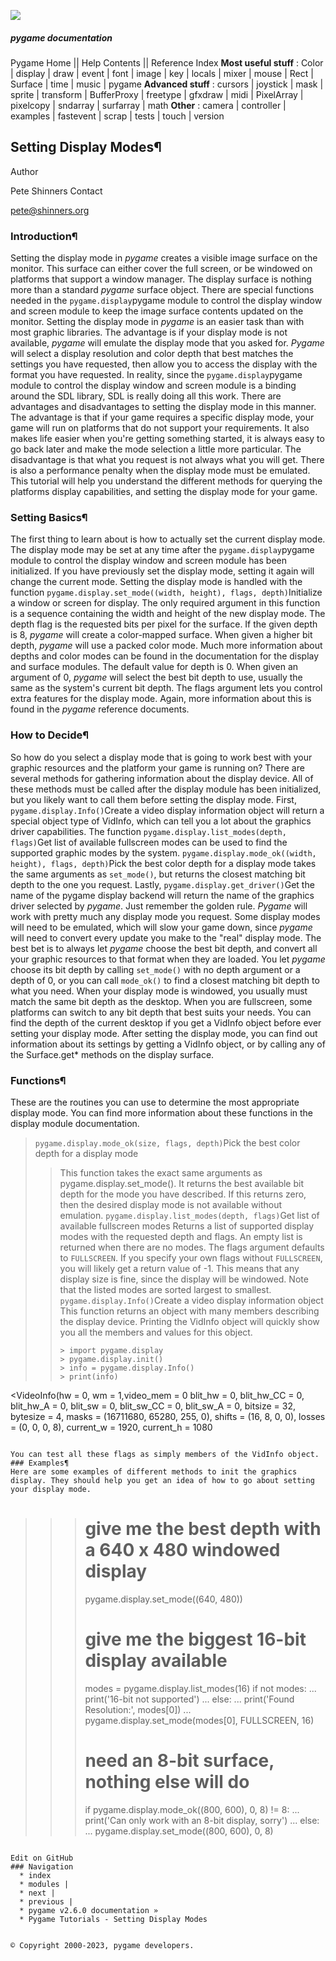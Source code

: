 ![](https://www.pygame.org/docs/_static/pygame_tiny.png)
##### pygame documentation
Pygame Home || Help Contents || Reference Index
**Most useful stuff** : Color | display | draw | event | font | image | key | locals | mixer | mouse | Rect | Surface | time | music | pygame
**Advanced stuff** : cursors | joystick | mask | sprite | transform | BufferProxy | freetype | gfxdraw | midi | PixelArray | pixelcopy | sndarray | surfarray | math
**Other** : camera | controller | examples | fastevent | scrap | tests | touch | version
## Setting Display Modes¶
Author
    
Pete Shinners
Contact
    
pete@shinners.org
### Introduction¶
Setting the display mode in _pygame_ creates a visible image surface on the monitor. This surface can either cover the full screen, or be windowed on platforms that support a window manager. The display surface is nothing more than a standard _pygame_ surface object. There are special functions needed in the `pygame.display`pygame module to control the display window and screen module to keep the image surface contents updated on the monitor.
Setting the display mode in _pygame_ is an easier task than with most graphic libraries. The advantage is if your display mode is not available, _pygame_ will emulate the display mode that you asked for. _Pygame_ will select a display resolution and color depth that best matches the settings you have requested, then allow you to access the display with the format you have requested. In reality, since the `pygame.display`pygame module to control the display window and screen module is a binding around the SDL library, SDL is really doing all this work.
There are advantages and disadvantages to setting the display mode in this manner. The advantage is that if your game requires a specific display mode, your game will run on platforms that do not support your requirements. It also makes life easier when you're getting something started, it is always easy to go back later and make the mode selection a little more particular. The disadvantage is that what you request is not always what you will get. There is also a performance penalty when the display mode must be emulated. This tutorial will help you understand the different methods for querying the platforms display capabilities, and setting the display mode for your game.
### Setting Basics¶
The first thing to learn about is how to actually set the current display mode. The display mode may be set at any time after the `pygame.display`pygame module to control the display window and screen module has been initialized. If you have previously set the display mode, setting it again will change the current mode. Setting the display mode is handled with the function `pygame.display.set_mode((width, height), flags, depth)`Initialize a window or screen for display. The only required argument in this function is a sequence containing the width and height of the new display mode. The depth flag is the requested bits per pixel for the surface. If the given depth is 8, _pygame_ will create a color-mapped surface. When given a higher bit depth, _pygame_ will use a packed color mode. Much more information about depths and color modes can be found in the documentation for the display and surface modules. The default value for depth is 0. When given an argument of 0, _pygame_ will select the best bit depth to use, usually the same as the system's current bit depth. The flags argument lets you control extra features for the display mode. Again, more information about this is found in the _pygame_ reference documents.
### How to Decide¶
So how do you select a display mode that is going to work best with your graphic resources and the platform your game is running on? There are several methods for gathering information about the display device. All of these methods must be called after the display module has been initialized, but you likely want to call them before setting the display mode. First, `pygame.display.Info()`Create a video display information object will return a special object type of VidInfo, which can tell you a lot about the graphics driver capabilities. The function `pygame.display.list_modes(depth, flags)`Get list of available fullscreen modes can be used to find the supported graphic modes by the system. `pygame.display.mode_ok((width, height), flags, depth)`Pick the best color depth for a display mode takes the same arguments as `set_mode()`, but returns the closest matching bit depth to the one you request. Lastly, `pygame.display.get_driver()`Get the name of the pygame display backend will return the name of the graphics driver selected by _pygame_.
Just remember the golden rule. _Pygame_ will work with pretty much any display mode you request. Some display modes will need to be emulated, which will slow your game down, since _pygame_ will need to convert every update you make to the "real" display mode. The best bet is to always let _pygame_ choose the best bit depth, and convert all your graphic resources to that format when they are loaded. You let _pygame_ choose its bit depth by calling `set_mode()` with no depth argument or a depth of 0, or you can call `mode_ok()` to find a closest matching bit depth to what you need.
When your display mode is windowed, you usually must match the same bit depth as the desktop. When you are fullscreen, some platforms can switch to any bit depth that best suits your needs. You can find the depth of the current desktop if you get a VidInfo object before ever setting your display mode.
After setting the display mode, you can find out information about its settings by getting a VidInfo object, or by calling any of the Surface.get* methods on the display surface.
### Functions¶
These are the routines you can use to determine the most appropriate display mode. You can find more information about these functions in the display module documentation.
> `pygame.display.mode_ok(size, flags, depth)`Pick the best color depth for a display mode
>> This function takes the exact same arguments as pygame.display.set_mode(). It returns the best available bit depth for the mode you have described. If this returns zero, then the desired display mode is not available without emulation.
> `pygame.display.list_modes(depth, flags)`Get list of available fullscreen modes
>> Returns a list of supported display modes with the requested depth and flags. An empty list is returned when there are no modes. The flags argument defaults to `FULLSCREEN`. If you specify your own flags without `FULLSCREEN`, you will likely get a return value of -1. This means that any display size is fine, since the display will be windowed. Note that the listed modes are sorted largest to smallest.
> `pygame.display.Info()`Create a video display information object
>> This function returns an object with many members describing the display device. Printing the VidInfo object will quickly show you all the members and values for this object.
>> ```
>>> import pygame.display
>>> pygame.display.init()
>>> info = pygame.display.Info()
>>> print(info)
<VideoInfo(hw = 0, wm = 1,video_mem = 0
    blit_hw = 0, blit_hw_CC = 0, blit_hw_A = 0,
    blit_sw = 0, blit_sw_CC = 0, blit_sw_A = 0,
    bitsize = 32, bytesize = 4,
    masks = (16711680, 65280, 255, 0),
    shifts = (16, 8, 0, 0),
    losses = (0, 0, 0, 8),
    current_w = 1920, current_h = 1080
>

```

You can test all these flags as simply members of the VidInfo object.
### Examples¶
Here are some examples of different methods to init the graphics display. They should help you get an idea of how to go about setting your display mode.
```
>>> # give me the best depth with a 640 x 480 windowed display
>>> pygame.display.set_mode((640, 480))
>>> # give me the biggest 16-bit display available
>>> modes = pygame.display.list_modes(16)
>>> if not modes:
...   print('16-bit not supported')
... else:
...   print('Found Resolution:', modes[0])
...   pygame.display.set_mode(modes[0], FULLSCREEN, 16)
>>> # need an 8-bit surface, nothing else will do
>>> if pygame.display.mode_ok((800, 600), 0, 8) != 8:
...   print('Can only work with an 8-bit display, sorry')
... else:
...   pygame.display.set_mode((800, 600), 0, 8)

```

Edit on GitHub
### Navigation
  * index
  * modules |
  * next |
  * previous |
  * pygame v2.6.0 documentation »
  * Pygame Tutorials - Setting Display Modes


© Copyright 2000-2023, pygame developers. 
